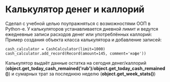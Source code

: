 # Калькулятор денег и каллорий

Сделал с учебной целью поупражняться с возможностями ООП в Python-е.
У калькуляторов устанавливается дневной лимит и ведутся ежедневные записи расходов денег или употреблённых каллорий:
Пример создания объекта класса калькулятора и добавление записей:

```
cash_calculator = CashCalculator(limit=1000)
cash_calculator.add_record(Record(amount=145, comment='кофе'))
```

Калькулятор выдаёт данные остатка на сегодня денег/каллорий (**object.get_today_cash_remained('rub')**/**object.get_today_cash_remained()**)
и сумарных трат за последнюю неделю (**object.get_week_stats()**)
